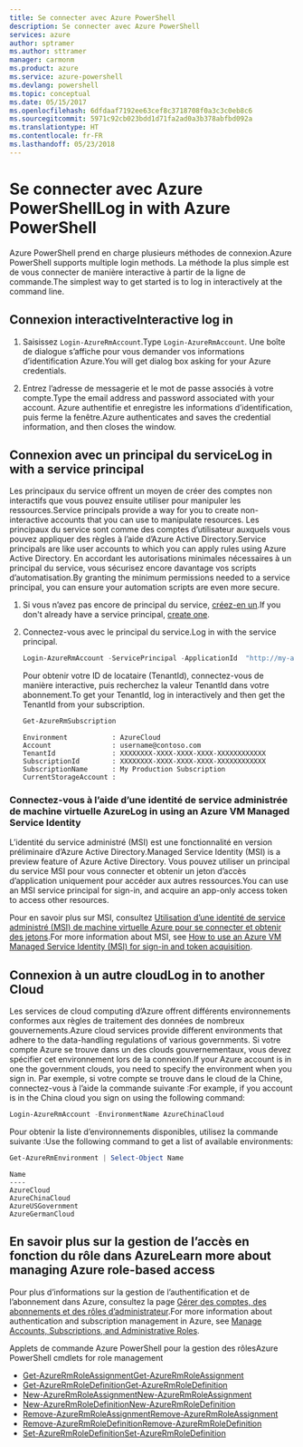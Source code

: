 ```yaml
---
title: Se connecter avec Azure PowerShell
description: Se connecter avec Azure PowerShell
services: azure
author: sptramer
ms.author: sttramer
manager: carmonm
ms.product: azure
ms.service: azure-powershell
ms.devlang: powershell
ms.topic: conceptual
ms.date: 05/15/2017
ms.openlocfilehash: 6dfdaaf7192ee63cef8c3718708f0a3c3c0eb8c6
ms.sourcegitcommit: 5971c92cb023bdd1d71fa2ad0a3b378abfbd092a
ms.translationtype: HT
ms.contentlocale: fr-FR
ms.lasthandoff: 05/23/2018
---
```

# <a name="log-in-with-azure-powershell"></a><span data-ttu-id="43192-103">Se connecter avec Azure PowerShell</span><span class="sxs-lookup"><span data-stu-id="43192-103">Log in with Azure PowerShell</span></span>

<span data-ttu-id="43192-104">Azure PowerShell prend en charge plusieurs méthodes de connexion.</span><span class="sxs-lookup"><span data-stu-id="43192-104">Azure PowerShell supports multiple login methods.</span></span> <span data-ttu-id="43192-105">La méthode la plus simple est de vous connecter de manière interactive à partir de la ligne de commande.</span><span class="sxs-lookup"><span data-stu-id="43192-105">The simplest way to get started is to log in interactively at the command line.</span></span>

## <a name="interactive-log-in"></a><span data-ttu-id="43192-106">Connexion interactive</span><span class="sxs-lookup"><span data-stu-id="43192-106">Interactive log in</span></span>

1. <span data-ttu-id="43192-107">Saisissez `Login-AzureRmAccount`.</span><span class="sxs-lookup"><span data-stu-id="43192-107">Type `Login-AzureRmAccount`.</span></span> <span data-ttu-id="43192-108">Une boîte de dialogue s’affiche pour vous demander vos informations d’identification Azure.</span><span class="sxs-lookup"><span data-stu-id="43192-108">You will get dialog box asking for your Azure credentials.</span></span>

2. <span data-ttu-id="43192-109">Entrez l’adresse de messagerie et le mot de passe associés à votre compte.</span><span class="sxs-lookup"><span data-stu-id="43192-109">Type the email address and password associated with your account.</span></span> <span data-ttu-id="43192-110">Azure authentifie et enregistre les informations d’identification, puis ferme la fenêtre.</span><span class="sxs-lookup"><span data-stu-id="43192-110">Azure authenticates and saves the credential information, and then closes the window.</span></span>

## <a name="log-in-with-a-service-principal"></a><span data-ttu-id="43192-111">Connexion avec un principal du service</span><span class="sxs-lookup"><span data-stu-id="43192-111">Log in with a service principal</span></span>

<span data-ttu-id="43192-112">Les principaux du service offrent un moyen de créer des comptes non interactifs que vous pouvez ensuite utiliser pour manipuler les ressources.</span><span class="sxs-lookup"><span data-stu-id="43192-112">Service principals provide a way for you to create non-interactive accounts that you can use to manipulate resources.</span></span> <span data-ttu-id="43192-113">Les principaux du service sont comme des comptes d’utilisateur auxquels vous pouvez appliquer des règles à l’aide d’Azure Active Directory.</span><span class="sxs-lookup"><span data-stu-id="43192-113">Service principals are like user accounts to which you can apply rules using Azure Active Directory.</span></span> <span data-ttu-id="43192-114">En accordant les autorisations minimales nécessaires à un principal du service, vous sécurisez encore davantage vos scripts d’automatisation.</span><span class="sxs-lookup"><span data-stu-id="43192-114">By granting the minimum permissions needed to a service principal, you can ensure your automation scripts are even more secure.</span></span>

1. <span data-ttu-id="43192-115">Si vous n’avez pas encore de principal du service, [créez-en un](create-azure-service-principal-azureps.md).</span><span class="sxs-lookup"><span data-stu-id="43192-115">If you don't already have a service principal, [create one](create-azure-service-principal-azureps.md).</span></span>

2. <span data-ttu-id="43192-116">Connectez-vous avec le principal du service.</span><span class="sxs-lookup"><span data-stu-id="43192-116">Log in with the service principal.</span></span>

    ```powershell
    Login-AzureRmAccount -ServicePrincipal -ApplicationId  "http://my-app" -Credential $pscredential -TenantId $tenantid
    ```

    <span data-ttu-id="43192-117">Pour obtenir votre ID de locataire (TenantId), connectez-vous de manière interactive, puis recherchez la valeur TenantId dans votre abonnement.</span><span class="sxs-lookup"><span data-stu-id="43192-117">To get your TenantId, log in interactively and then get the TenantId from your subscription.</span></span>

    ```powershell
    Get-AzureRmSubscription
    ```

    ```
    Environment           : AzureCloud
    Account               : username@contoso.com
    TenantId              : XXXXXXXX-XXXX-XXXX-XXXX-XXXXXXXXXXXX
    SubscriptionId        : XXXXXXXX-XXXX-XXXX-XXXX-XXXXXXXXXXXX
    SubscriptionName      : My Production Subscription
    CurrentStorageAccount :
    ```

### <a name="log-in-using-an-azure-vm-managed-service-identity"></a><span data-ttu-id="43192-118">Connectez-vous à l’aide d’une identité de service administrée de machine virtuelle Azure</span><span class="sxs-lookup"><span data-stu-id="43192-118">Log in using an Azure VM Managed Service Identity</span></span>

<span data-ttu-id="43192-119">L’identité du service administré (MSI) est une fonctionnalité en version préliminaire d’Azure Active Directory.</span><span class="sxs-lookup"><span data-stu-id="43192-119">Managed Service Identity (MSI) is a preview feature of Azure Active Directory.</span></span> <span data-ttu-id="43192-120">Vous pouvez utiliser un principal du service MSI pour vous connecter et obtenir un jeton d’accès d’application uniquement pour accéder aux autres ressources.</span><span class="sxs-lookup"><span data-stu-id="43192-120">You can use an MSI service principal for sign-in, and acquire an app-only access token to access other resources.</span></span>

<span data-ttu-id="43192-121">Pour en savoir plus sur MSI, consultez [Utilisation d’une identité de service administré (MSI) de machine virtuelle Azure pour se connecter et obtenir des jetons](/azure/active-directory/msi-how-to-get-access-token-using-msi).</span><span class="sxs-lookup"><span data-stu-id="43192-121">For more information about MSI, see [How to use an Azure VM Managed Service Identity (MSI) for sign-in and token acquisition](/azure/active-directory/msi-how-to-get-access-token-using-msi).</span></span>

## <a name="log-in-to-another-cloud"></a><span data-ttu-id="43192-122">Connexion à un autre cloud</span><span class="sxs-lookup"><span data-stu-id="43192-122">Log in to another Cloud</span></span>

<span data-ttu-id="43192-123">Les services de cloud computing d’Azure offrent différents environnements conformes aux règles de traitement des données de nombreux gouvernements.</span><span class="sxs-lookup"><span data-stu-id="43192-123">Azure cloud services provide different environments that adhere to the data-handling regulations of various governments.</span></span> <span data-ttu-id="43192-124">Si votre compte Azure se trouve dans un des clouds gouvernementaux, vous devez spécifier cet environnement lors de la connexion.</span><span class="sxs-lookup"><span data-stu-id="43192-124">If your Azure account is in one the government clouds, you need to specify the environment when you sign in.</span></span> <span data-ttu-id="43192-125">Par exemple, si votre compte se trouve dans le cloud de la Chine, connectez-vous à l’aide la commande suivante :</span><span class="sxs-lookup"><span data-stu-id="43192-125">For example, if you account is in the China cloud you sign on using the following command:</span></span>

```powershell
Login-AzureRmAccount -EnvironmentName AzureChinaCloud
```

<span data-ttu-id="43192-126">Pour obtenir la liste d’environnements disponibles, utilisez la commande suivante :</span><span class="sxs-lookup"><span data-stu-id="43192-126">Use the following command to get a list of available environments:</span></span>

```powershell
Get-AzureRmEnvironment | Select-Object Name
```

```
Name
----
AzureCloud
AzureChinaCloud
AzureUSGovernment
AzureGermanCloud
```

## <a name="learn-more-about-managing-azure-role-based-access"></a><span data-ttu-id="43192-127">En savoir plus sur la gestion de l’accès en fonction du rôle dans Azure</span><span class="sxs-lookup"><span data-stu-id="43192-127">Learn more about managing Azure role-based access</span></span>

<span data-ttu-id="43192-128">Pour plus d’informations sur la gestion de l’authentification et de l’abonnement dans Azure, consultez la page [Gérer des comptes, des abonnements et des rôles d’administrateur](/azure/active-directory/role-based-access-control-configure).</span><span class="sxs-lookup"><span data-stu-id="43192-128">For more information about authentication and subscription management in Azure, see [Manage Accounts, Subscriptions, and Administrative Roles](/azure/active-directory/role-based-access-control-configure).</span></span>

<span data-ttu-id="43192-129">Applets de commande Azure PowerShell pour la gestion des rôles</span><span class="sxs-lookup"><span data-stu-id="43192-129">Azure PowerShell cmdlets for role management</span></span>

* [<span data-ttu-id="43192-130">Get-AzureRmRoleAssignment</span><span class="sxs-lookup"><span data-stu-id="43192-130">Get-AzureRmRoleAssignment</span></span>](/powershell/module/AzureRM.Resources/Get-AzureRmRoleAssignment)
* [<span data-ttu-id="43192-131">Get-AzureRmRoleDefinition</span><span class="sxs-lookup"><span data-stu-id="43192-131">Get-AzureRmRoleDefinition</span></span>](/powershell/module/AzureRM.Resources/Get-AzureRmRoleDefinition)
* [<span data-ttu-id="43192-132">New-AzureRmRoleAssignment</span><span class="sxs-lookup"><span data-stu-id="43192-132">New-AzureRmRoleAssignment</span></span>](/powershell/module/AzureRM.Resources/New-AzureRmRoleAssignment)
* [<span data-ttu-id="43192-133">New-AzureRmRoleDefinition</span><span class="sxs-lookup"><span data-stu-id="43192-133">New-AzureRmRoleDefinition</span></span>](/powershell/module/AzureRM.Resources/New-AzureRmRoleDefinition)
* [<span data-ttu-id="43192-134">Remove-AzureRmRoleAssignment</span><span class="sxs-lookup"><span data-stu-id="43192-134">Remove-AzureRmRoleAssignment</span></span>](/powershell/module/AzureRM.Resources/Remove-AzureRmRoleAssignment)
* [<span data-ttu-id="43192-135">Remove-AzureRmRoleDefinition</span><span class="sxs-lookup"><span data-stu-id="43192-135">Remove-AzureRmRoleDefinition</span></span>](/powershell/module/AzureRM.Resources/Remove-AzureRmRoleDefinition)
* [<span data-ttu-id="43192-136">Set-AzureRmRoleDefinition</span><span class="sxs-lookup"><span data-stu-id="43192-136">Set-AzureRmRoleDefinition</span></span>](/powershell/moduel/AzureRM.Resources/Set-AzureRmRoleDefinition)
